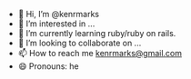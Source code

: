 - 👋 Hi, I’m @kenrmarks
- 👀 I’m interested in ...
- 🌱 I’m currently learning ruby/ruby on rails.
- 💞️ I’m looking to collaborate on ...
- 📫 How to reach me kenrmarks@gmail.com
- 😄 Pronouns: he


<!---
kenrmarks/kenrmarks is a ✨ special ✨ repository because its `README.md` (this file) appears on your GitHub profile.
You can click the Preview link to take a look at your changes.
--->
